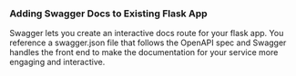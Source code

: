 ### Adding Swagger Docs to Existing Flask App

Swagger lets you create an interactive docs route for your flask app. You reference a swagger.json file that follows the OpenAPI spec and Swagger handles the front end to make the documentation for your service more engaging and interactive. 